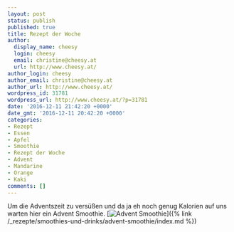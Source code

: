 ```yaml
---
layout: post
status: publish
published: true
title: Rezept der Woche
author:
  display_name: cheesy
  login: cheesy
  email: christine@cheesy.at
  url: http://www.cheesy.at/
author_login: cheesy
author_email: christine@cheesy.at
author_url: http://www.cheesy.at/
wordpress_id: 31781
wordpress_url: http://www.cheesy.at/?p=31781
date: '2016-12-11 21:42:20 +0000'
date_gmt: '2016-12-11 20:42:20 +0000'
categories:
- Rezept
- Essen
- Apfel
- Smoothie
- Rezept der Woche
- Advent
- Mandarine
- Orange
- Kaki
comments: []
---
```

Um die Adventszeit zu versüßen und da ja eh noch genug Kalorien auf uns warten hier ein Advent Smoothie.
[![Advent Smoothie](http://www.cheesy.at/wp-content/uploads/Advent-Smoothie.jpg)]({% link /_rezepte/smoothies-und-drinks/advent-smoothie/index.md %})
